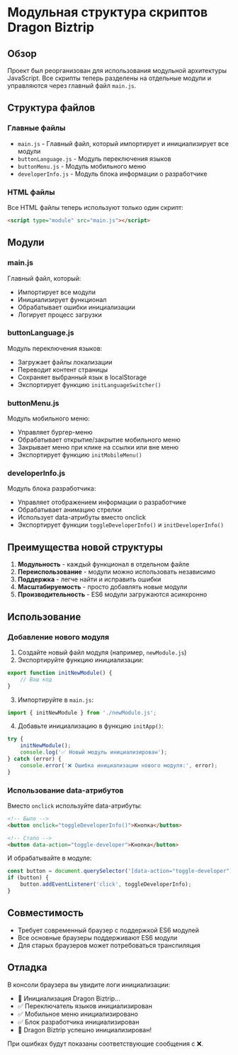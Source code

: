 # Модульная структура скриптов Dragon Biztrip

## Обзор

Проект был реорганизован для использования модульной архитектуры JavaScript. Все скрипты теперь разделены на отдельные модули и управляются через главный файл `main.js`.

## Структура файлов

### Главные файлы
- `main.js` - Главный файл, который импортирует и инициализирует все модули
- `buttonLanguage.js` - Модуль переключения языков
- `buttonMenu.js` - Модуль мобильного меню
- `developerInfo.js` - Модуль блока информации о разработчике

### HTML файлы
Все HTML файлы теперь используют только один скрипт:
```html
<script type="module" src="main.js"></script>
```

## Модули

### main.js
Главный файл, который:
- Импортирует все модули
- Инициализирует функционал
- Обрабатывает ошибки инициализации
- Логирует процесс загрузки

### buttonLanguage.js
Модуль переключения языков:
- Загружает файлы локализации
- Переводит контент страницы
- Сохраняет выбранный язык в localStorage
- Экспортирует функцию `initLanguageSwitcher()`

### buttonMenu.js
Модуль мобильного меню:
- Управляет бургер-меню
- Обрабатывает открытие/закрытие мобильного меню
- Закрывает меню при клике на ссылки или вне меню
- Экспортирует функцию `initMobileMenu()`

### developerInfo.js
Модуль блока разработчика:
- Управляет отображением информации о разработчике
- Обрабатывает анимацию стрелки
- Использует data-атрибуты вместо onclick
- Экспортирует функции `toggleDeveloperInfo()` и `initDeveloperInfo()`

## Преимущества новой структуры

1. **Модульность** - каждый функционал в отдельном файле
2. **Переиспользование** - модули можно использовать независимо
3. **Поддержка** - легче найти и исправить ошибки
4. **Масштабируемость** - просто добавлять новые модули
5. **Производительность** - ES6 модули загружаются асинхронно

## Использование

### Добавление нового модуля

1. Создайте новый файл модуля (например, `newModule.js`)
2. Экспортируйте функцию инициализации:
```javascript
export function initNewModule() {
    // Ваш код
}
```
3. Импортируйте в `main.js`:
```javascript
import { initNewModule } from './newModule.js';
```
4. Добавьте инициализацию в функцию `initApp()`:
```javascript
try {
    initNewModule();
    console.log('✅ Новый модуль инициализирован');
} catch (error) {
    console.error('❌ Ошибка инициализации нового модуля:', error);
}
```

### Использование data-атрибутов

Вместо `onclick` используйте data-атрибуты:
```html
<!-- Было -->
<button onclick="toggleDeveloperInfo()">Кнопка</button>

<!-- Стало -->
<button data-action="toggle-developer">Кнопка</button>
```

И обрабатывайте в модуле:
```javascript
const button = document.querySelector('[data-action="toggle-developer"]');
if (button) {
    button.addEventListener('click', toggleDeveloperInfo);
}
```

## Совместимость

- Требует современный браузер с поддержкой ES6 модулей
- Все основные браузеры поддерживают ES6 модули
- Для старых браузеров может потребоваться транспиляция

## Отладка

В консоли браузера вы увидите логи инициализации:
- 🚀 Инициализация Dragon Biztrip...
- ✅ Переключатель языков инициализирован
- ✅ Мобильное меню инициализировано
- ✅ Блок разработчика инициализирован
- 🎉 Dragon Biztrip успешно инициализирован!

При ошибках будут показаны соответствующие сообщения с ❌. 